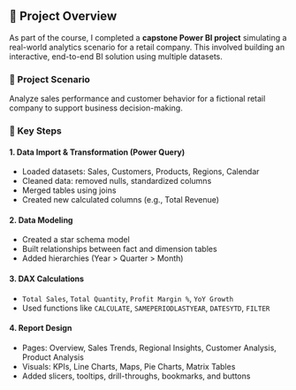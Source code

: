 ## 📌 Project Overview

As part of the course, I completed a **capstone Power BI project** simulating a real-world analytics scenario for a retail company. This involved building an interactive, end-to-end BI solution using multiple datasets.

### 🧾 Project Scenario
Analyze sales performance and customer behavior for a fictional retail company to support business decision-making.

### 🧱 Key Steps

#### 1. Data Import & Transformation (Power Query)
- Loaded datasets: Sales, Customers, Products, Regions, Calendar
- Cleaned data: removed nulls, standardized columns
- Merged tables using joins
- Created new calculated columns (e.g., Total Revenue)

#### 2. Data Modeling
- Created a star schema model
- Built relationships between fact and dimension tables
- Added hierarchies (Year > Quarter > Month)

#### 3. DAX Calculations
- `Total Sales`, `Total Quantity`, `Profit Margin %`, `YoY Growth`
- Used functions like `CALCULATE`, `SAMEPERIODLASTYEAR`, `DATESYTD`, `FILTER`

#### 4. Report Design
- Pages: Overview, Sales Trends, Regional Insights, Customer Analysis, Product Analysis
- Visuals: KPIs, Line Charts, Maps, Pie Charts, Matrix Tables
- Added slicers, tooltips, drill-throughs, bookmarks, and buttons
  
